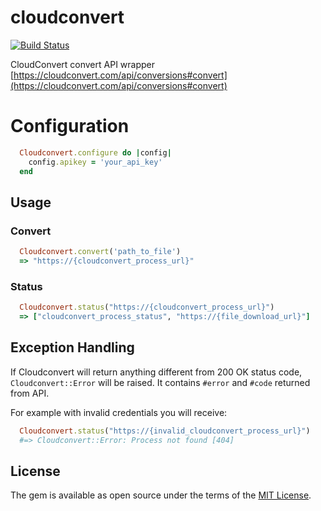 # cloudconvert

[![Build Status](https://travis-ci.org/ldrner/cloudconvert.svg?branch=master)](https://travis-ci.org/ldrner/cloudconvert)

CloudConvert convert API wrapper
[https://cloudconvert.com/api/conversions#convert](https://cloudconvert.com/api/conversions#convert)

# Configuration
``` ruby
  Cloudconvert.configure do |config|
    config.apikey = 'your_api_key'
  end
```
## Usage

### Convert
``` ruby
  Cloudconvert.convert('path_to_file')
  => "https://{cloudconvert_process_url}"
```
### Status
``` ruby
  Cloudconvert.status("https://{cloudconvert_process_url}")
  => ["cloudconvert_process_status", "https://{file_download_url}"]
```
## Exception Handling

If Cloudconvert will return anything different from 200 OK status code, `Cloudconvert::Error` will be raised. It contains `#error` and `#code` returned from API.

For example with invalid credentials you will receive:

``` ruby
  Cloudconvert.status("https://{invalid_cloudconvert_process_url}")
  #=> Cloudconvert::Error: Process not found [404]
```
## License

The gem is available as open source under the terms of the [MIT License](http://opensource.org/licenses/MIT).
